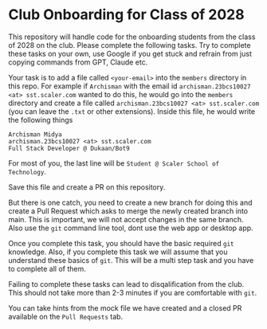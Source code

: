 # Club Onboarding for Class of 2028

This repository will handle code for the onboarding students from the class of 2028 on the club. Please complete the following tasks. Try to complete these tasks on your own,
use Google if you get stuck and refrain from just copying commands from GPT, Claude etc.

Your task is to add a file called `<your-email>` into the `members` directory in this repo. For example if `Archisman` with the email id `archisman.23bcs10027 <at> sst.scaler.com` wanted
to do this, he would go into the `members` directory and create a file called `archisman.23bcs10027 <at> sst.scaler.com` (you can leave the `.txt` or other extensions). Inside this file,
he would write the following things
```
Archisman Midya
archisman.23bcs10027 <at> sst.scaler.com
Full Stack Developer @ Dukaan/Bot9
```

For most of you, the last line will be `Student @ Scaler School of Technology`.

Save this file and create a PR on this repository.

But there is one catch, you need to create a new branch for doing this and create a Pull Request which asks to merge the newly created branch into main. This is important, we will not
accept changes in the same branch. Also use the `git` command line tool, dont use the web app or desktop app.

Once you complete this task, you should have the basic required `git` knowledge. Also, if you complete this task we will assume that you understand these basics of `git`. This will be
a multi step task and you have to complete all of them.

Failing to complete these tasks can lead to disqalification from the club. This should not take more than 2-3 minutes if you are comfortable with `git`.

You can take hints from the mock file we have created and a closed PR available on the `Pull Requests` tab.
